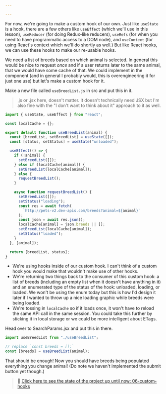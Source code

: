 ```yaml
---

---
```


For now, we're going to make a custom hook of our own. Just like `useState` is a hook, there are a few others like `useEffect` (which we'll use in this lesson), `useReducer` (for doing Redux-like reducers), `useRefs` (for when you need to have programmatic access to a DOM node), and `useContext` (for using React's context which we'll do shortly as well.) But like React hooks, we can use these hooks to make our re-usable hooks.

We need a list of breeds based on which animal is selected. In general this would be nice to request _once_ and if a user returns later to the same animal, that we would have some cache of that. We could implement in the component (and in general I probably would, this is overengineering it for just one use) but let's make a custom hook for it.

Make a new file called `useBreedList.js` in src and put this in it.

> .js or .jsx here, doesn't matter. It doesn't technically need JSX but I'm also fine with the "I don't want to think about it" approach to it as well.

```javascript
import { useState, useEffect } from "react";

const localCache = {};

export default function useBreedList(animal) {
  const [breedList, setBreedList] = useState([]);
  const [status, setStatus] = useState("unloaded");

  useEffect(() => {
    if (!animal) {
      setBreedList([]);
    } else if (localCache[animal]) {
      setBreedList(localCache[animal]);
    } else {
      requestBreedList();
    }

    async function requestBreedList() {
      setBreedList([]);
      setStatus("loading");
      const res = await fetch(
        `http://pets-v2.dev-apis.com/breeds?animal=${animal}`
      );
      const json = await res.json();
      localCache[animal] = json.breeds || [];
      setBreedList(localCache[animal]);
      setStatus("loaded");
    }
  }, [animal]);

  return [breedList, status];
}
```

- We're using hooks inside of our custom hook. I can't think of a custom hook you would make that wouldn't make use of other hooks.
- We're returning two things back to the consumer of this custom hook: a list of breeds (including an empty list when it doesn't have anything in it) and an enumerated type of the status of the hook: unloaded, loading, or loaded. We won't be using the enum today but this is how I'd design it later if I wanted to throw up a nice loading graphic while breeds were being loaded.
- We're tossing in `localCache` so if it loads once, it won't have to reload the same API call in the same session. You could take this further by sticking it in local storage or we could be more intelligent about ETags.

Head over to SearchParams.jsx and put this in there.

```javascript
import useBreedList from "./useBreedList";

// replace `const breeds = [];`
const [breeds] = useBreedList(animal);
```

That should be enough! Now you should have breeds being populated everything you change animal! (Do note we haven't implemented the submit button yet though.)

> 🏁 [Click here to see the state of the project up until now: 06-custom-hooks][step]

[step]: https://github.com/btholt/citr-v8-project/tree/master/06-custom-hooks
